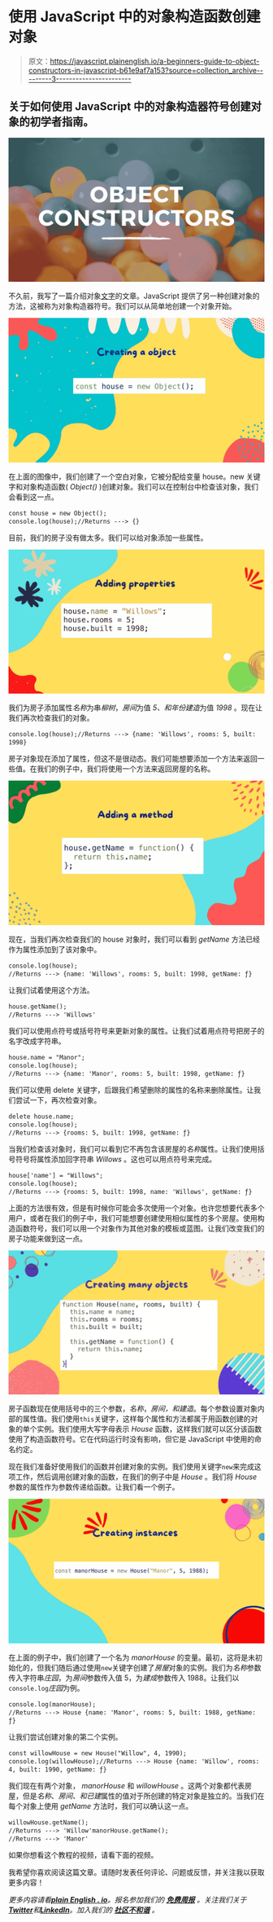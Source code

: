 # 使用 JavaScript 中的对象构造函数创建对象

> 原文：<https://javascript.plainenglish.io/a-beginners-guide-to-object-constructors-in-javascript-b61e9af7a153?source=collection_archive---------3----------------------->

## 关于如何使用 JavaScript 中的对象构造器符号创建对象的初学者指南。

![](img/ead199562f88a374fe32bf20a9a222e9.png)

不久前，我写了一篇介绍对象[文字](https://medium.com/javascript-in-plain-english/a-beginners-guide-to-object-literals-in-javascript-7dea59d3a21d)的文章。JavaScript 提供了另一种创建对象的方法，这被称为对象构造器符号。我们可以从简单地创建一个对象开始。

![](img/d873dce4b1c1f0abf795de0e8e3e00aa.png)

在上面的图像中，我们创建了一个空白对象，它被分配给变量 house。new 关键字和对象构造函数( *Object()* )创建对象。我们可以在控制台中检查该对象，我们会看到这一点。

```
const house = new Object();
console.log(house);//Returns ---> {}
```

目前，我们的房子没有做太多。我们可以给对象添加一些属性。

![](img/044ee39d7c9bf843f3bff821a0c3d80c.png)

我们为房子添加属性*名称*为串*柳树*，*房间*为值 *5、*和年份*建造*为值 *1998* 。现在让我们再次检查我们的对象。

```
console.log(house);//Returns ---> {name: 'Willows', rooms: 5, built: 1998}
```

房子对象现在添加了属性，但这不是很动态。我们可能想要添加一个方法来返回一些值。在我们的例子中，我们将使用一个方法来返回房屋的名称。

![](img/c71574149f1d34f5e544f9c1e859e858.png)

现在，当我们再次检查我们的 house 对象时，我们可以看到 *getName* 方法已经作为属性添加到了该对象中。

```
console.log(house);
//Returns ---> {name: 'Willows', rooms: 5, built: 1998, getName: ƒ}
```

让我们试着使用这个方法。

```
house.getName();
//Returns ---> 'Willows'
```

我们可以使用点符号或括号符号来更新对象的属性。让我们试着用点符号把房子的名字改成字符串。

```
house.name = "Manor";
console.log(house);
//Returns ---> {name: 'Manor', rooms: 5, built: 1998, getName: ƒ}
```

我们可以使用 delete 关键字，后跟我们希望删除的属性的名称来删除属性。让我们尝试一下，再次检查对象。

```
delete house.name;
console.log(house);
//Returns ---> {rooms: 5, built: 1998, getName: ƒ}
```

当我们检查该对象时，我们可以看到它不再包含该房屋的*名称*属性。让我们使用括号符号将属性添加回字符串 *Willows* 。这也可以用点符号来完成。

```
house['name'] = "Willows";
console.log(house);
//Returns ---> {rooms: 5, built: 1998, name: 'Willows', getName: ƒ}
```

上面的方法很有效，但是有时候你可能会多次使用一个对象。也许您想要代表多个用户，或者在我们的例子中，我们可能想要创建使用相似属性的多个房屋。使用构造函数符号，我们可以用一个对象作为其他对象的模板或蓝图。让我们改变我们的房子功能来做到这一点。

![](img/d99db5bda11f7420114bec7c9b2f8c2a.png)

房子函数现在使用括号中的三个参数，*名称*，*房间，*和*建造*。每个参数设置对象内部的属性值。我们使用`this`关键字，这样每个属性和方法都属于用函数创建的对象的单个实例。我们使用大写字母表示 *House* 函数，这样我们就可以区分该函数使用了构造函数符号。它在代码运行时没有影响，但它是 JavaScript 中使用的命名约定。

现在我们准备好使用我们的函数并创建对象的实例。我们使用关键字`new`来完成这项工作，然后调用创建对象的函数，在我们的例子中是 *House* 。我们将 *House* 参数的属性作为参数传递给函数。让我们看一个例子。

![](img/36a397af8cef9cc3063302ec7a11961e.png)

在上面的例子中，我们创建了一个名为 *manorHouse* 的变量。最初，这将是未初始化的，但我们随后通过使用`new`关键字创建了*房屋*对象的实例。我们为*名称*参数传入字符串*庄园*，为*房间*参数传入值 5，为*建成*参数传入 1988。让我们以`console.log`*庄园*为例。

```
console.log(manorHouse);
//Returns ---> House {name: 'Manor', rooms: 5, built: 1988, getName: ƒ}
```

让我们尝试创建对象的第二个实例。

```
const willowHouse = new House("Willow", 4, 1990);
console.log(willowHouse);//Returns ---> House {name: 'Willow', rooms: 4, built: 1990, getName: ƒ}
```

我们现在有两个对象， *manorHouse* 和 *willowHouse* 。这两个对象都代表房屋，但是*名称*、*房间、*和*已建*属性的值对于所创建的特定对象是独立的。当我们在每个对象上使用 *getName* 方法时，我们可以确认这一点。

```
willowHouse.getName();
//Returns ---> 'Willow'manorHouse.getName();
//Returns ---> 'Manor'
```

如果你想看这个教程的视频，请看下面的视频。

我希望你喜欢阅读这篇文章。请随时发表任何评论、问题或反馈，并关注我以获取更多内容！

*更多内容请看*[***plain English . io***](https://plainenglish.io/)*。报名参加我们的* [***免费周报***](http://newsletter.plainenglish.io/) *。关注我们关于*[***Twitter***](https://twitter.com/inPlainEngHQ)*和*[***LinkedIn***](https://www.linkedin.com/company/inplainenglish/)*。加入我们的* [***社区不和谐***](https://discord.gg/GtDtUAvyhW) *。*